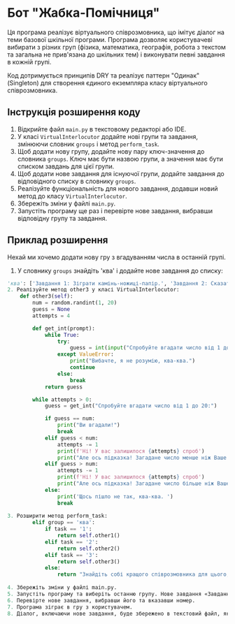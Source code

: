 # Бот "Жабка-Помічниця"

Ця програма реалізує віртуального співрозмовника, що імітує діалог на теми базової шкільної програми. 
Програма дозволяє користувачеві вибирати з різних груп (фізика, математика, географія, робота з текстом та загальна не прив'язана до шкільних тем) і виконувати певні завдання в кожній групі.

Код дотримується принципів DRY та реалізує паттерн "Одинак" (Singleton) для створення єдиного екземпляра класу віртуального співрозмовника.

## Інструкція розширення коду

1. Відкрийте файл `main.py` в текстовому редакторі або IDE.
2. У класі `VirtualInterlocutor` додайте нові групи та завдання, змінюючи словник `groups` і метод `perform_task`.
3. Щоб додати нову групу, додайте нову пару ключ-значення до словника `groups`. Ключ має бути назвою групи, а значення має бути списком завдань для цієї групи.
4. Щоб додати нове завдання для існуючої групи, додайте завдання до відповідного списку в словнику `groups`.
5. Реалізуйте функціональність для нового завдання, додавши новий метод до класу `VirtualInterlocutor`. 
6. Збережіть зміни у файлі `main.py`.
7. Запустіть програму ще раз і перевірте нове завдання, вибравши відповідну групу та завдання.

## Приклад розширення

Нехай ми хочемо додати нову гру з вгадуванням числа в останній групі.

1. У словнику `groups` знайдіть 'ква' і додайте нове завдання до списку:
```python
'ква': ['Завдання 1: Зіграти камінь-ножиці-папір.', 'Завдання 2: Сказати мотиваційну цитату', 'Завдання 3: Вгадай число']
2. Реалізуйте метод other3 у класі VirtualInterlocutor:
    def other3(self):
        num = random.randint(1, 20)
        guess = None
        attempts = 4

        def get_int(prompt):
            while True:
                try:
                    guess = int(input("Спробуйте вгадати число від 1 до 20:"))
                except ValueError:
                    print("Вибачте, я не розумію, ква-ква.")
                    continue
                else:
                    break
            return guess

        while attempts > 0:
            guess = get_int("Спробуйте вгадати число від 1 до 20:")

            if guess == num:
                print("Ви вгадали!")
                break
            elif guess < num:
                attempts -= 1
                print(f'Ні! У вас залишилося {attempts} спроб')
                print("Але ось підказка! Загадане число менше ніж Ваше.)")
            elif guess > num:
                attempts -= 1
                print(f'Ні! У вас залишилося {attempts} спроб')
                print("Але ось підказка! Загадане число більше ніж Ваше.")
            else:
                print('Щось пішло не так, ква-ква. ')
                break
                                
3. Розширити метод perform_task:
        elif group == 'ква':
            if task == '1':
                return self.other1()
            elif task == '2':
                return self.other2()
            elif task == '3':
                return self.other3()
            else:
                return "Знайдіть собі кращого співрозмовника для цього, ква-ква."
            
4. Збережіть зміни у файлі main.py.
5. Запустіть програму та виберіть останню групу. Нове завдання «Завдання 3: Вгадай число» тепер має бути доступним для вибору
6. Перевірте нове завдання, вибравши його та вказавши номер.
7. Програма зіграє в гру з користувачем.
8. Діалог, включаючи нове завдання, буде збережено в текстовий файл, як зазвичай.
